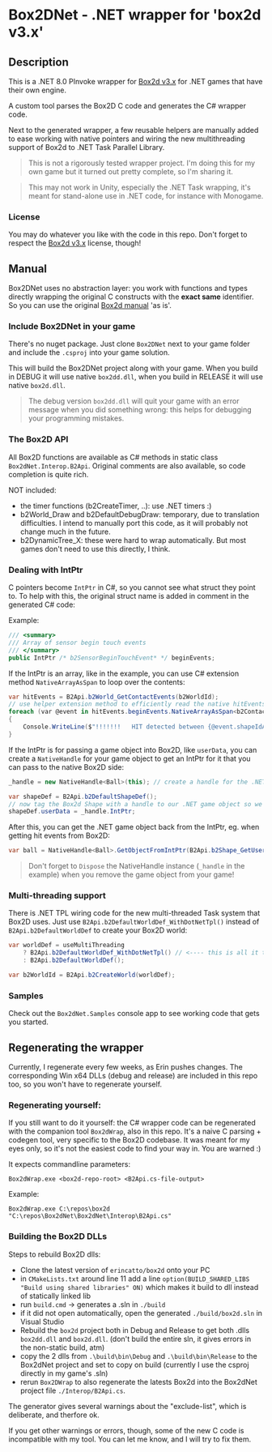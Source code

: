 # Box2DNet - .NET wrapper for 'box2d v3.x'

## Description

This is a .NET 8.0 PInvoke wrapper for [Box2d v3.x](https://github.com/erincatto/box2d) for .NET games that have their own engine. 

A custom tool parses the Box2D C code and generates the C# wrapper code.

Next to the generated wrapper, a few reusable helpers are manually added to ease working with native pointers and wiring the new multithreading support of Box2d to .NET Task Parallel Library.

> This is not a rigorously tested wrapper project. I'm doing this for my own game but it turned out pretty complete, so I'm sharing it.

> This may not work in Unity, especially the .NET Task wrapping, it's meant for stand-alone use in .NET code, for instance with Monogame.

### License

You may do whatever you like with the code in this repo. Don't forget to respect the [Box2d v3.x](https://github.com/erincatto/box2d) license, though!

## Manual

Box2DNet uses no abstraction layer: you work with functions and types directly wrapping the original C constructs with the **exact same** identifier. So you can use the original [Box2d manual](https://box2d.org/documentation/) 'as is'.

### Include Box2DNet in your game

There's no nuget package. Just clone ```Box2DNet``` next to your game folder and include the ```.csproj``` into your game solution.

This will build the Box2DNet project along with your game. When you build in DEBUG it will use native ```box2dd.dll```, when you build in RELEASE it will use native ```box2d.dll```.

> The debug version ```box2dd.dll``` will quit your game with an error message when you did something wrong: this helps for debugging your programming mistakes.

### The Box2D API

All Box2D functions are available as C# methods in static class ```Box2dNet.Interop.B2Api```. Original comments are also available, so code completion is quite rich.

NOT included:

* the timer functions (b2CreateTimer, ..): use .NET timers :)
* b2World_Draw and b2DefaultDebugDraw: temporary, due to translation difficulties. I intend to manually port this code, as it will probably not change much in the future.
* b2DynamicTree_X: these were hard to wrap automatically. But most games don't need to use this directly, I think.

### Dealing with IntPtr

C pointers become ```IntPtr``` in C#, so you cannot see what struct they point to. To help with this, the original struct name is added in comment in the generated C# code:

Example:

``` C#
/// <summary>
/// Array of sensor begin touch events
/// </summary>
public IntPtr /* b2SensorBeginTouchEvent* */ beginEvents;
```

If the IntPtr is an array, like in the example, you can use C# extension method ```NativeArrayAsSpan``` to loop over the contents:

``` C#
var hitEvents = B2Api.b2World_GetContactEvents(b2WorldId);
// use helper extension method to efficiently read the native hitEvents array with little code:
foreach (var @event in hitEvents.beginEvents.NativeArrayAsSpan<b2ContactBeginTouchEvent>(hitEvents.beginCount))
{
    Console.WriteLine($"!!!!!!!   HIT detected between {@event.shapeIdA} and {@event.shapeIdB}");
}
```

If the IntPtr is for passing a game object into Box2D, like ```userData```, you can create a ```NativeHandle``` for your game object to get an IntPtr for it that you can pass to the native Box2D side:

``` C#
_handle = new NativeHandle<Ball>(this); // create a handle for the .NET object.

var shapeDef = B2Api.b2DefaultShapeDef();
// now tag the Box2d Shape with a handle to our .NET game object so we can always find the .NET game object back:
shapeDef.userData = _handle.IntPtr;
```

After this, you can get the .NET game object back from the IntPtr, eg. when getting hit events from Box2D:

``` C#
var ball = NativeHandle<Ball>.GetObjectFromIntPtr(B2Api.b2Shape_GetUserData(@event.shapeIdA));
```

> Don't forget to ```Dispose``` the NativeHandle instance (```_handle``` in the example) when you remove the game object from your game!

### Multi-threading support

There is .NET TPL wiring code for the new multi-threaded Task system that Box2D uses. Just use ```B2Api.b2DefaultWorldDef_WithDotNetTpl()``` instead of ```B2Api.b2DefaultWorldDef``` to create your Box2D world:

``` C#
var worldDef = useMultiThreading
    ? B2Api.b2DefaultWorldDef_WithDotNetTpl() // <---- this is all it takes for default multi threading
    : B2Api.b2DefaultWorldDef();

var b2WorldId = B2Api.b2CreateWorld(worldDef);
```

### Samples

Check out the ```Box2dNet.Samples``` console app to see working code that gets you started.

## Regenerating the wrapper

Currently, I regenerate every few weeks, as Erin pushes changes. The corresponding Win x64 DLLs (debug and release) are included in this repo too, so you won't have to regenerate yourself. 

### Regenerating yourself:

If you still want to do it yourself: the C# wrapper code can be regenerated with the companion tool ```Box2dWrap```, also in this repo. 
It's a naive C parsing + codegen tool, very specific to the Box2D codebase. It was meant for my eyes only, so it's not the easiest code to find your way in. You are warned :)

It expects commandline parameters: 

```Box2dWrap.exe <box2d-repo-root> <B2Api.cs-file-output>``` 

Example:

```Box2dWrap.exe C:\repos\box2d "C:\repos\Box2dNet\Box2dNet\Interop\B2Api.cs"```

### Building the Box2D DLLs

Steps to rebuild Box2D dlls:

* Clone the latest version of ```erincatto/box2d``` onto your PC
* in ```CMakeLists.txt``` around line 11 add a line ```option(BUILD_SHARED_LIBS "Build using shared libraries" ON)``` which makes it build to dll instead of statically linked lib
* run ```build.cmd``` -> generates a .sln in ```./build```
* if it did not open automatically, open the generated ```./build/box2d.sln``` in Visual Studio
* Rebuild the ```box2d``` project both in Debug and Release to get both .dlls ```box2dd.dll``` and ```box2d.dll```. (don't build the entire sln, it gives errors in the non-static build, atm)
* copy the 2 dlls from ```.\build\bin\Debug``` and ```.\build\bin\Release``` to the Box2dNet project and set to copy on build (currently I use the csproj directly in my game's .sln)
* rerun ```Box2DWrap``` to also regenerate the latests Box2d into the Box2dNet project file ```./Interop/B2Api.cs```.

The generator gives several warnings about the "exclude-list", which is deliberate, and therfore ok.

If you get other warnings or errors, though, some of the new C code is incompatible with my tool. You can let me know, and I will try to fix them.

